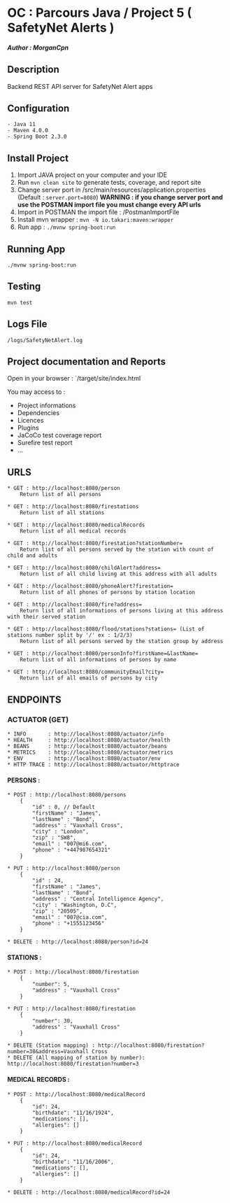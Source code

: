 # OC : Parcours Java / Project 5 ( SafetyNet Alerts )
##### Author : **_MorganCpn_**

## Description
Backend REST API server for SafetyNet Alert apps

## Configuration

	- Java 11
	- Maven 4.0.0
	- Spring Boot 2.3.0
	
## Install Project

1. Import JAVA project on your computer and your IDE
2. Run `mvn clean site` to generate tests, coverage, and report site
3. Change server port in /src/main/resources/application.properties (Default : `server.port=8080`)
**WARNING : if you change server port and use the POSTMAN import file you must change every API urls**
4. Import in POSTMAN the import file : /PostmanImportFile
5. Install mvn wrapper : `mvn -N io.takari:maven:wrapper` 
5. Run app : `./mvnw spring-boot:run`

## Running App

`./mvnw spring-boot:run`

## Testing

`mvn test`

## Logs File

`/logs/SafetyNetAlert.log`

## Project documentation and Reports

Open in your browser : `/target/site/index.html

You may access to :
- Project informations
- Dependencies
- Licences
- Plugins 
- JaCoCo test coverage report
- Surefire  test report
- ...

## URLS
	* GET : http://localhost:8080/person
		Return list of all persons
		
	* GET : http://localhost:8080/firestations
		Return list of all stations
		
	* GET : http://localhost:8080/medicalRecords
		Return list of all medical records
		
	* GET : http://localhost:8080/firestation?stationNumber=
		Return list of all persons served by the station with count of child and adults
		
	* GET : http://localhost:8080/childAlert?address=
		Return list of all child living at this address with all adults
		
	* GET : http://localhost:8080/phoneAlert?firestation=
		Return list of all phones of persons by station location
		
	* GET : http://localhost:8080/fire?address=
		Return list of all informations of persons living at this address with their served station
		
	* GET : http://localhost:8080/flood/stations?stations= (List of stations number split by '/' ex : 1/2/3)
		Return list of all persons served by the station group by address
		
	* GET : http://localhost:8080/personInfo?firstName=&lastName=
		Return list of all informations of persons by name
		
	* GET : http://localhost:8080/communityEmail?city=
		Return list of all emails of persons by city

## ENDPOINTS
### ACTUATOR (GET)
	* INFO       : http://localhost:8080/actuator/info
	* HEALTH     : http://localhost:8080/actuator/health
	* BEANS      : http://localhost:8080/actuator/beans
	* METRICS    : http://localhost:8080/actuator/metrics
	* ENV        : http://localhost:8080/actuator/env
	* HTTP TRACE : http://localhost:8080/actuator/httptrace
	
#### PERSONS :
	* POST : http://localhost:8080/persons
		{
		    "id" : 0, // Default
		    "firstName" : "James",
		    "lastName" : "Bond",
		    "address" : "Vauxhall Cross",
		    "city" : "London",
		    "zip" : "SW8",
		    "email" : "007@mi6.com",
		    "phone" : "+447987654321"
		}
		
	* PUT : http://localhost:8080/person
		{
		    "id" : 24,
		    "firstName" : "James",
		    "lastName" : "Bond",
		    "address" : "Central Intelligence Agency",
		    "city" : "Washington, D.C",
		    "zip" : "20505",
		    "email" : "007@cia.com",
		    "phone" : "+1555123456"
		}
	
	* DELETE : http://localhost:8080/person?id=24

#### STATIONS :
	* POST : http://localhost:8080/firestation
		{
		    "number": 5,
		    "address" : "Vauxhall Cross"
		}
		
	* PUT : http://localhost:8080/firestation
		{
		    "number": 30,
		    "address" : "Vauxhall Cross"
		}
		
	* DELETE (Station mapping) : http://localhost:8080/firestation?number=30&address=Vauxhall Cross
	* DELETE (All mapping of station by number): http://localhost:8080/firestation?number=3

#### MEDICAL RECORDS :

	* POST : http://localhost:8080/medicalRecord
		{
		    "id": 24,
		    "birthdate": "11/16/1924",
		    "medications": [],
		    "allergies": []
		}	

	* PUT : http://localhost:8080/medicalRecord
		{
		    "id": 24,
		    "birthdate": "11/16/2006",
		    "medications": [],
		    "allergies": []
		}	

	* DELETE : http://localhost:8080/medicalRecord?id=24
